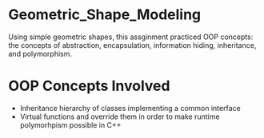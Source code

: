 # Geometric_Shape_Modeling
Using simple geometric shapes, this assginment practiced OOP concepts: the concepts of abstraction, encapsulation, information hiding, inheritance, and polymorphism.

# OOP Concepts Involved
* Inheritance hierarchy of classes implementing a common interface
* Virtual functions and override them in order to make runtime polymorhpism possible in C++
